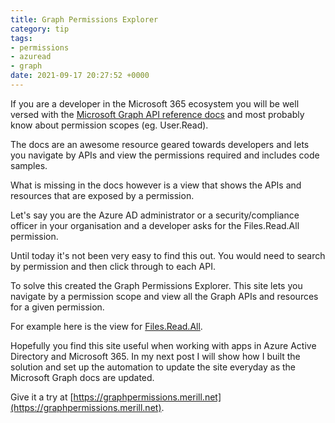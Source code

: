 ```yaml
---
title: Graph Permissions Explorer
category: tip
tags:
- permissions
- azuread
- graph
date: 2021-09-17 20:27:52 +0000
---
```

If you are a developer in the Microsoft 365 ecosystem you will be well versed with the [Microsoft Graph API reference docs](https://docs.microsoft.com/en-us/graph/api/overview?view=graph-rest-1.0) and most probably know about permission scopes (eg. User.Read).

The docs are an awesome resource geared towards developers and lets you navigate by APIs and view the permissions required and includes code samples.

What is missing in the docs however is a view that shows the APIs and resources that are exposed by a permission.

Let's say you are the Azure AD administrator or a security/compliance officer in your organisation and a developer asks for the Files.Read.All permission. 

Until today it's not been very easy to find this out. You would need to search by permission and then click through to each API. 

To solve this created the Graph Permissions Explorer. This site lets you navigate by a permission scope and view all the Graph APIs and resources for a given permission.

For example here is the view for [Files.Read.All](https://graphpermissions.merill.net/permission/Files.Read.All.html).  

Hopefully you find this site useful when working with apps in Azure Active Directory and Microsoft 365. In my next post I will show how I built the solution and set up the automation to update the site everyday as the Microsoft Graph docs are updated.

Give it a try at [https://graphpermissions.merill.net](https://graphpermissions.merill.net).